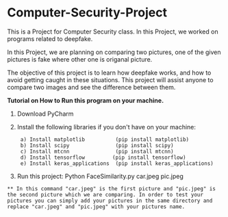 # Computer-Security-Project 

This is a Project for Computer Security class. In this Project, we worked on programs related to deepfake.

In this Project, we are planning on comparing two pictures, one of the given pictures is fake where other one is origanal picture. 

The objective of this project is to learn how deepfake works, and how to avoid getting caught in these situations. This project will assist anyone to compare two images and see the difference between them.

**Tutorial on How to Run this program on your machine.**

1. Download PyCharm

2. Install the following libraries if you don't have on your machine:

     ```
      a) Install matplotlib          (pip install matplotlib)
      b) Install scipy               (pip install scipy)
      c) Install mtcnn               (pip install mtcnn)
      d) Install tensorflow	        (pip install tensorflow)
      e) Install keras_applications  (pip install keras_applications)
     ```

3. Run this project: Python FaceSimilarity.py car.jpeg pic.jpeg 

```** In this command "car.jpeg" is the first picture and "pic.jpeg" is the second picture which we are comparing. In order to test your pictures you can simply add your pictures in the same directory and replace "car.jpeg" and "pic.jpeg" with your pictures name.```

   
      

